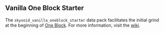 ## Vanilla One Block Starter
The `skyvoid_vanilla_oneblock_starter` data pack facilitates the initial grind at the beginning of [One Block](https://github.com/BPR02/SkyBlock_Collection/wiki/Vanilla-One-Block). For more information, visit the [wiki](https://github.com/BPR02/SkyBlock_Collection/wiki).
